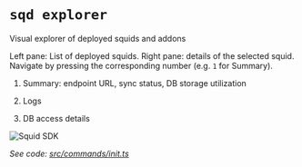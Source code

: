 `sqd explorer`
==========

Visual explorer of deployed squids and addons

Left pane: List of deployed squids.
Right pane: details of the selected squid. Navigate by pressing the corresponding number (e.g. `1` for Summary).

1) Summary: endpoint URL, sync status, DB storage utilization

2) Logs

3) DB access details

![Squid SDK](</img/sqd-explorer-snap.png>)

_See code: [src/commands/init.ts](https://github.com/subsquid/squid-cli/tree/master/src/commands/init.ts)_
